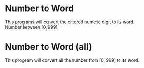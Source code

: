 # Number to Word

This programs will convert the entered numeric digit to its word.<br>
Number between [0, 999]

# Number to Word (all)

This progeam will convert all the number from [0, 999] to its word.
